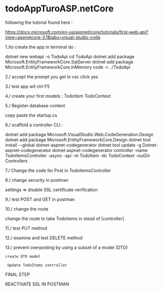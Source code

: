 # todoAppTuroASP.netCore

following the tutorial found here : 

https://docs.microsoft.com/en-us/aspnet/core/tutorials/first-web-api?view=aspnetcore-3.1&tabs=visual-studio-code

1./to create the app in terminal do : 

dotnet new webapi -o TodoApi
cd TodoApi
dotnet add package Microsoft.EntityFrameworkCore.SqlServer
dotnet add package Microsoft.EntityFrameworkCore.InMemory
code -r ../TodoApi

2./ accept the  prompt you get in vsc
click yes

3./ test app wit ctrl F5

4./ create your first models :
 TodoItem
 TodoContext

5./ Register database context
 
 copy paste the startup.cs

6./ scaffold a controller CLI : 

dotnet add package Microsoft.VisualStudio.Web.CodeGeneration.Design
dotnet add package Microsoft.EntityFrameworkCore.Design
dotnet tool install --global dotnet-aspnet-codegenerator
dotnet tool update -g Dotnet-aspnet-codegenerator
dotnet aspnet-codegenerator controller -name TodoItemsController -async -api -m TodoItem -dc TodoContext -outDir Controllers

7./ Change the code for Post in TodoItemsController

8./ change security in postman 

settings => disable SSL certificate verification

9./ test POST and GET in postman

10./ change the route 

change the route to take  Todoitems  in stead of [controller]

11./ test PUT method

12./ examine and test DELETE method

13./ prevent overposting by using a subset of a model (DTO)

    create DTO model

     Update TodoItems controller




FINAL STEP 

REACTIVATE SSL IN POSTMAN
